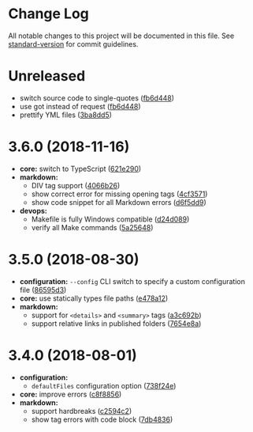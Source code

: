 # Change Log

All notable changes to this project will be documented in this file. See
[standard-version](https://github.com/conventional-changelog/standard-version)
for commit guidelines.

# Unreleased

- switch source code to single-quotes
  ([fb6d448](https://github.com/Originate/text-runner/commit/fb6d44801720cf3d7ec03f837e838016c283cfe8))
- use got instead of request
  ([fb6d448](https://github.com/Originate/text-runner/commit/fb6d44801720cf3d7ec03f837e838016c283cfe8))
- prettify YML files
  ([3ba8dd5](https://github.com/Originate/text-runner/commit/3ba8dd5edd83e82efe8fc7e16296c3461be9aa3f))

# 3.6.0 (2018-11-16)

- **core:** switch to TypeScript
  ([621e290](https://github.com/Originate/text-runner/commits/master?after=621e29099e73fa7bbc818088e003b5d3ade5b916+34))
- **markdown:**
  - DIV tag support
    ([4066b26](https://github.com/Originate/text-runner/commit/4066b26c9cd1d5060dff3aad141ce6031d7ce5f6))
  - show correct error for missing opening tags
    ([4cf3571](https://github.com/Originate/text-runner/commit/4cf35712e66f38157bc76db6d5985d03fb6fcd04))
  - show code snippet for all Markdown errors
    ([d6f5dd9](https://github.com/Originate/text-runner/commit/d6f5dd9c74bf315bebaf7b86a3b0acbb7a133fef))
- **devops:**
  - Makefile is fully Windows compatible
    ([d24d089](https://github.com/Originate/text-runner/commit/d24d0898f72b58279e424e1ba2e418cd7b64cf79))
  - verify all Make commands
    ([5a25648](https://github.com/Originate/text-runner/commit/5a25648155ecddd515e94e0492e23cbdd60a2c81))

# 3.5.0 (2018-08-30)

- **configuration:** `--config` CLI switch to specify a custom configuration
  file
  ([86595d3](https://github.com/Originate/text-runner/commit/86595d36f93ad9383ff65ff4daa3faf58be8de1d))
- **core:** use statically types file paths
  ([e478a12](https://github.com/Originate/text-runner/commit/e478a129c0d913285edf1202cd015bb0aa14f1c0))
- **markdown:**
  - support for `<details>` and `<summary>` tags
    ([a3c692b](https://github.com/Originate/text-runner/commit/a3c692b5839bda17a543992a7eb322ef94b02c64))
  - support relative links in published folders
    ([7654e8a](https://github.com/Originate/text-runner/commit/7654e8aa5715d617092ec122a260048d869154c5))

# 3.4.0 (2018-08-01)

- **configuration:**
  - `defaultFiles` configuration option
    ([738f24e](https://github.com/Originate/text-runner/commit/738f24ef9709780b0bf52cbefa04dfb6c6077f36))
- **core:** improve errors
  ([c8f8856](https://github.com/Originate/text-runner/commit/c8f8856e2b75caf0e3709bc2425519d0df2b6408))
- **markdown:**
  - support hardbreaks
    ([c2594c2](https://github.com/Originate/text-runner/commit/c2594c278a68d1b84867d468e12101b937927c91))
  - show tag errors with code block
    ([7db4836](https://github.com/Originate/text-runner/commit/7db4836be28e81da331d1d515197000402a92eab))
